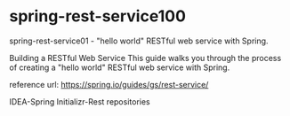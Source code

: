 # spring-rest-service100
spring-rest-service01 - "hello world" RESTful web service with Spring.

Building a RESTful Web Service
This guide walks you through the process of creating a "hello world" RESTful web service with Spring.

reference url:
https://spring.io/guides/gs/rest-service/

IDEA-Spring Initializr-Rest repositories
